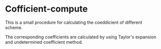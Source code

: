 # Cofficient-compute
This is a small procedure for calculating the coeddicient of different scheme.

The corresponding coefficients are calculated by using Taylor's expansion and undetermined coefficient method.
